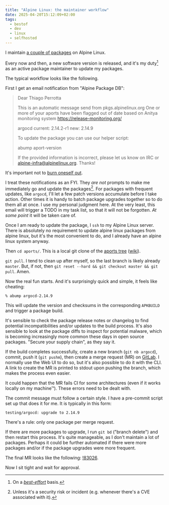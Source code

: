 ```yaml
---
title: "Alpine Linux: the maintainer workflow"
date: 2025-04-20T15:12:09+02:00
tags:
  - bestof
  - dev
  - linux
  - selfhosted
---
```


I maintain [a couple of
packages](https://pkgs.alpinelinux.org/packages?name=&branch=edge&repo=&arch=x86_64&origin=&flagged=&maintainer=Thiago+Perrotta)
on Alpine Linux.

Every now and then, a new software version is released, and it's my duty[^1] as an
active package maintainer to update my packages.

The typical workflow looks like the following.

First I get an email notification from "Alpine Package DB":

> Dear Thiago Perrotta
>
> This is an automatic message send from pkgs.alpinelinux.org
> One or more of your aports have been flagged out of date based on
> Anitya monitoring system <https://release-monitoring.org/>
>
> argocd current: 2.14.2-r1 new: 2.14.9
>
> To update the package you can use our helper script:
>
> abump aport-version
>
> If the provided information is incorrect, please let us know on IRC
> or alpine-infra@alpinelinux.org. Thanks!

It's important not to [burn oneself
out](https://opensource.com/business/15/12/avoid-burnout-live-happy).

I treat these notifications as an FYI. They _are not_ prompts to make me
immediately go and update the packages[^2]. For packages with frequent updates,
like `argocd`, I'll let a few patch versions accumulate before I take action.
Other times it is handy to batch package upgrades together so to do them all at
once. I use my personal judgment here. At the very least, this email will
trigger a TODO in my task list, so that it will not be forgotten. _At some
point_ it will be taken care of.

Once I am ready to update the package, I `ssh` to my Alpine Linux server. There
is absolutely no requirement to update alpine linux packages from alpine linux,
but it's the most convenient to do, and I already have an alpine linux system
anyway.

Then `cd aports/`. This is a local git clone of the [aports
tree](https://gitlab.alpinelinux.org/alpine/aports)
([wiki](https://wiki.alpinelinux.org/wiki/Aports_tree)).

`git pull`. I tend to clean up after myself, so the last branch is likely
already `master`. But, if not, then `git reset --hard && git checkout master &&
git pull`. Amen.

Now the real fun starts. And it's surprisingly quick and simple, it feels like
cheating:

```shell
% abump argocd-2.14.9
```

This will update the version and checksums in the corresponding `APKBUILD` and
trigger a package build.

It's sensible to check the package release notes or changelog to find potential
incompatibilities and/or updates to the build process. It's also sensible to
look at the package diffs to inspect for potential malware, which is becoming
increasingly more common these days in open source packages. "Secure your supply
chain", as they say it.

If the build completes successfully, create a new branch (`git nb argocd`),
commit, push it (`git pushm`), then create a merge request (MR) on
[GitLab](https://gitlab.alpinelinux.org/). I normally use the Web UI to do so,
but it's also possible to do it with the CLI. A link to create the MR is printed
to stdout upon pushing the branch, which makes the process even easier.

It could happen that the MR fails CI for some architectures (even if it works
locally on my machine™). These errors need to be dealt with.

The commit message must follow a certain style. I have a pre-commit script set
up that does it for me. It is typically in this form:

```
testing/argocd: upgrade to 2.14.9
```

There's a rule: only one package per merge request.

If there are more packages to upgrade, I run `git bd` ("branch delete") and then
restart this process. It's quite manageable, as I don't maintain a lot of
packages. Perhaps it could be further automated if there were more packages
and/or if the package upgrades were more frequent.

The final MR looks like the following:
[!83026](https://gitlab.alpinelinux.org/alpine/aports/-/merge_requests/83026).

Now I sit tight and wait for approval.


[^1]: On a [_best-effort_](https://xkcd.com/2347/) basis.

[^2]: Unless it's a security risk or incident (e.g. whenever there's a CVE
    associated with it).
